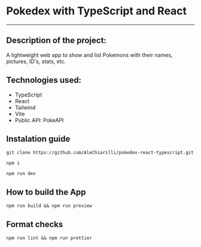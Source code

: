 # Pokedex with TypeScript and React

---

## Description of the project:
A lightweight web app to show and list Pokemons with their names, pictures, ID's, stats, etc.

## Technologies used:
- TypeScript
- React
- Tailwind
- Vite
- Public API: PokeAPI

## Instalation guide
```
git clone https://github.com/AleChiarilli/pokedex-react-typescript.git
```
```
npm i
```
```
npm run dev
```

##  How to build the App

```
npm run build && npm run preview
```

## Format checks
```
npm run lint && npm run prettier
```
